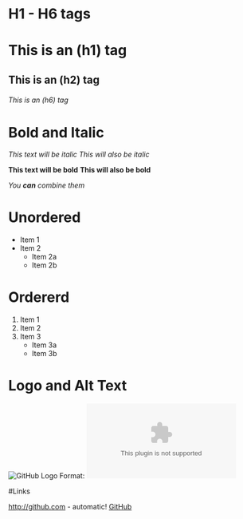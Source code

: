 # H1 - H6 tags

# This is an (h1) tag

## This is an (h2) tag

###### This is an (h6) tag


# Bold and Italic
*This text will be italic*
_This will also be italic_

**This text will be bold**
__This will also be bold__

*You **can** combine them*


# Unordered
* Item 1
* Item 2
  * Item 2a
  * Item 2b
  
  

# Ordererd
1. Item 1
2. Item 2
3. Item 3
   * Item 3a
   * Item 3b
   

# Logo and Alt Text
![GitHub Logo](https://www.fastly.com/img/customers/casestudy/github_logo.png)
Format: ![Alt Text](www.google.com)

#Links

http://github.com - automatic!
[GitHub](http://github.com)

